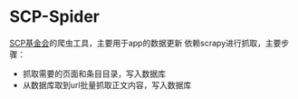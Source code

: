 # SCP-Spider

[SCP基金会](http://scp-wiki-cn.wikidot.com)的爬虫工具，主要用于app的数据更新
依赖scrapy进行抓取，主要步骤：
- 抓取需要的页面和条目目录，写入数据库
- 从数据库取到url批量抓取正文内容，写入数据库
